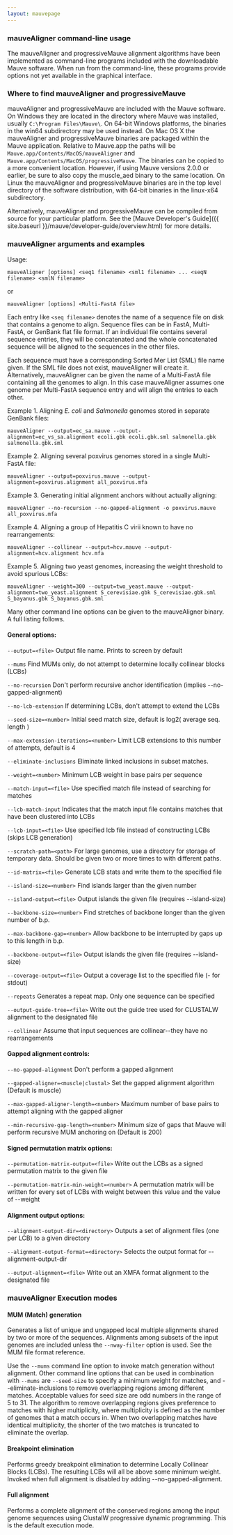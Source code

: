 ```yaml
---
layout: mauvepage
---
```

### mauveAligner command-line usage

The mauveAligner and progressiveMauve alignment algorithms have been implemented as command-line programs included with the downloadable Mauve software.  When run from the command-line, these programs provide options not yet available in the graphical interface.  

### Where to find mauveAligner and progressiveMauve

mauveAligner and progressiveMauve are included with the Mauve software. On Windows they are located in the directory where Mauve was installed, usually `C:\Program Files\Mauve\`.  On 64-bit Windows platforms, the binaries in the win64 subdirectory may be used instead.  On Mac OS X the mauveAligner and progressiveMauve binaries are packaged within the Mauve application. Relative to Mauve.app the paths will be `Mauve.app/Contents/MacOS/mauveAligner` and `Mauve.app/Contents/MacOS/progressiveMauve`. The binaries can be copied to a more convenient location. However, if using Mauve versions 2.0.0 or earlier, be sure to also copy the muscle_aed binary to the same location. On Linux the mauveAligner and progressiveMauve binaries are in the top level directory of the software distribution, with 64-bit binaries in the linux-x64 subdirectory.

Alternatively, mauveAligner and progressiveMauve can be compiled from source for your particular platform. See the [Mauve Developer's Guide]({{ site.baseurl }}/mauve/developer-guide/overview.html) for more details.

### mauveAligner arguments and examples

Usage:

`mauveAligner [options] <seq1 filename> <sml1 filename> ... <seqN filename> <smlN filename>`

or

`mauveAligner [options] <Multi-FastA file>`

Each entry like `<seq filename>` denotes the name of a sequence file on disk that contains a genome to align. Sequence files can be in FastA, Multi-FastA, or GenBank flat file format. If an individual file contains several sequence entries, they will be concatenated and the whole concatenated sequence will be aligned to the sequences in the other files.

Each sequence must have a corresponding Sorted Mer List (SML) file name given. If the SML file does not exist, mauveAligner will create it. Alternatively, mauveAligner can be given the name of a Multi-FastA file containing all the genomes to align. In this case mauveAligner assumes one genome per Multi-FastA sequence entry and will align the entries to each other.

Example 1. Aligning _E. coli_ and _Salmonella_ genomes stored in separate GenBank files:

`mauveAligner --output=ec_sa.mauve --output-alignment=ec_vs_sa.alignment ecoli.gbk ecoli.gbk.sml salmonella.gbk salmonella.gbk.sml`

Example 2. Aligning several poxvirus genomes stored in a single Multi-FastA file:

`mauveAligner --output=poxvirus.mauve --output-alignment=poxvirus.alignment all_poxvirus.mfa`

Example 3. Generating initial alignment anchors without actually aligning:

`mauveAligner --no-recursion --no-gapped-alignment -o poxvirus.mauve all_poxvirus.mfa`

Example 4. Aligning a group of Hepatitis C virii known to have no rearrangements:

`mauveAligner --collinear --output=hcv.mauve --output-alignment=hcv.alignment hcv.mfa`

Example 5. Aligning two yeast genomes, increasing the weight threshold to avoid spurious LCBs:

`mauveAligner --weight=300 --output=two_yeast.mauve --output-alignment=two_yeast.alignment S_cerevisiae.gbk S_cerevisiae.gbk.sml S_bayanus.gbk S_bayanus.gbk.sml`

Many other command line options can be given to the mauveAligner binary. A full listing follows.

#### General options:

`--output=<file>` Output file name. Prints to screen by default

`--mums` Find MUMs only, do not attempt to determine locally collinear blocks (LCBs)

`--no-recursion` Don't perform recursive anchor identification (implies --no-gapped-alignment)

`--no-lcb-extension` If determining LCBs, don't attempt to extend the LCBs

`--seed-size=<number>` Initial seed match size, default is log2( average seq. length )

`--max-extension-iterations=<number>` Limit LCB extensions to this number of attempts, default is 4

`--eliminate-inclusions` Eliminate linked inclusions in subset matches.

`--weight=<number>` Minimum LCB weight in base pairs per sequence

`--match-input=<file>` Use specified match file instead of searching for matches

`--lcb-match-input` Indicates that the match input file contains matches that have been clustered into LCBs

`--lcb-input=<file>` Use specified lcb file instead of constructing LCBs (skips LCB generation)

`--scratch-path=<path>` For large genomes, use a directory for storage of temporary data. Should be given two or more times to with different paths.

`--id-matrix=<file>` Generate LCB stats and write them to the specified file

`--island-size=<number>` Find islands larger than the given number

`--island-output=<file>` Output islands the given file (requires --island-size)

`--backbone-size=<number>` Find stretches of backbone longer than the given number of b.p.

`--max-backbone-gap=<number>` Allow backbone to be interrupted by gaps up to this length in b.p.

`--backbone-output=<file>` Output islands the given file (requires --island-size)

`--coverage-output=<file>` Output a coverage list to the specified file (- for stdout)

`--repeats` Generates a repeat map. Only one sequence can be specified

`--output-guide-tree=<file>` Write out the guide tree used for CLUSTALW alignment to the designated file

`--collinear` Assume that input sequences are collinear--they have no rearrangements

#### Gapped alignment controls:

`--no-gapped-alignment` Don't perform a gapped alignment

`--gapped-aligner=<muscle|clustal>` Set the gapped alignment algorithm (Default is muscle)

`--max-gapped-aligner-length=<number>` Maximum number of base pairs to attempt aligning with the gapped aligner

`--min-recursive-gap-length=<number>` Minimum size of gaps that Mauve will perform recursive MUM anchoring on (Default is 200)

#### Signed permutation matrix options:

`--permutation-matrix-output=<file>` Write out the LCBs as a signed permutation matrix to the given file

`--permutation-matrix-min-weight=<number>` A permutation matrix will be written for every set of LCBs with weight between this value and the value of --weight

#### Alignment output options:

`--alignment-output-dir=<directory>` Outputs a set of alignment files (one per LCB) to a given directory

`--alignment-output-format=<directory>` Selects the output format for --alignment-output-dir

`--output-alignment=<file>` Write out an XMFA format alignment to the designated file

 

### mauveAligner Execution modes

#### MUM (Match) generation

Generates a list of unique and ungapped local multiple alignments shared by two or more of the sequences. Alignments among subsets of the input genomes are included unless the `--nway-filter` option is used. See the MUM file format reference.

Use the `--mums` command line option to invoke match generation without alignment. Other command line options that can be used in combination with `--mums` are `--seed-size` to specify a minimum weight for matches, and --eliminate-inclusions to remove overlapping regions among different matches. Acceptable values for seed size are odd numbers in the range of 5 to 31. The algorithm to remove overlapping regions gives preference to matches with higher multiplicity, where multiplicity is defined as the number of genomes that a match occurs in. When two overlapping matches have identical multiplicity, the shorter of the two matches is truncated to eliminate the overlap.

#### Breakpoint elimination

Performs greedy breakpoint elimination to determine Locally Collinear Blocks (LCBs). The resulting LCBs will all be above some minimum weight.  Invoked when full alignment is disabled by adding --no-gapped-alignment.

#### Full alignment

Performs a complete alignment of the conserved regions among the input genome sequences using ClustalW progressive dynamic programming.  This is the default execution mode.
